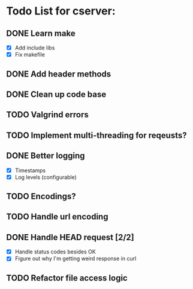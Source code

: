 # Todo List for cserver:

## DONE Learn make
- [X] Add include libs
- [X] Fix makefile
## DONE Add header methods
## DONE Clean up code base
## TODO Valgrind errors
## TODO Implement multi-threading for reqeusts?
## DONE Better logging
  - [X] Timestamps
  - [X] Log levels (configurable)
## TODO Encodings?
## TODO Handle url encoding
## DONE Handle HEAD request [2/2]
  - [X] Handle status codes besides OK
  - [X] Figure out why I'm getting weird response in curl
## TODO Refactor file access logic
